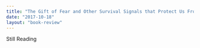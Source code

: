 ```yaml
---
title: "The Gift of Fear and Other Survival Signals that Protect Us From Violence"
date: "2017-10-18"
layout: "book-review"
---
```


Still Reading
